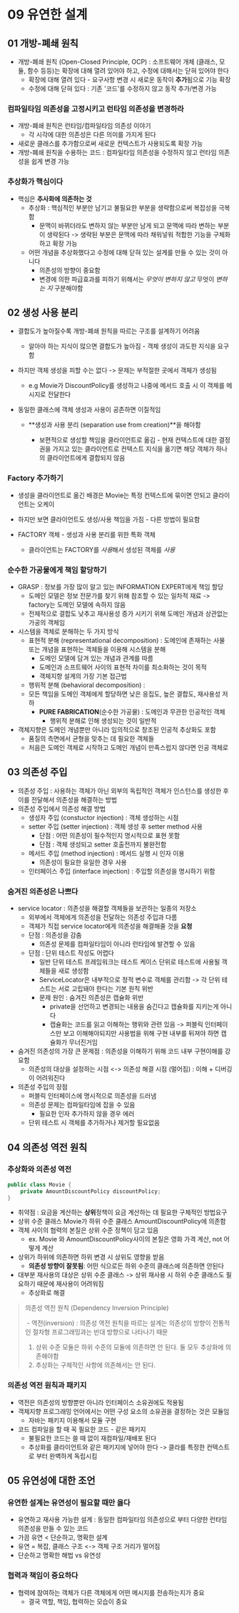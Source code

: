 # 09 유연한 설계

## 01 개방-폐쇄 원칙

- 개방-폐쇄 원칙 (Open-Closed Principle, OCP) :  소프트웨어 개체 (클래스, 모듈, 함수 등등)는 확장에 대해 열려 있어야 하고, 수정에 대해서는 닫혀 있어야 한다
  - 확장에 대해 열려 있다 - 요구사항 변경 시 새로운 동작이 **추가**됨으로 기능 확장
  - 수정에 대해 닫혀 있다 : 기존 '코드'를 수정하지 않고 동작 추가/변경 가능

### 컴파일타임 의존성을 고정시키고 런타임 의존성을 변경하라

- 개방-폐쇄 원칙은 런타임/컴파일타임 의존성 이야기
  - 각 시각에 대한 의존성은 다른 의미를 가지게 된다
- 새로운 클래스를 추가함으로써 새로운 컨텍스트가 사용되도록 확장 가능
- 개방-폐쇄 원칙을 수용하는 코드 : 컴파일타임 의존성을 수정하지 않고 런타임 의존성을 쉽게 변경 가능

### 추상화가 핵심이다

- 핵심은 **추사화에 의존하는 것**
  - 추상화 : 핵심적인 부분만 남기고 불필요한 부분을 생략함으로써 복잡성을 극복함
    - 문맥이 바뀌더라도 변하지 않는 부분만 남게 되고 문맥에 따라 변하는 부분이 생략된다 -> 생략된 부분은 문맥에 따라 채워넣워 적합한 기능을 구체화하고 확장 가능
  - 어떤 개념을 추상화했다고 수정에 대해 닫혀 있는 설계를 만들 수 있는 것이 아니다
    - 의존성의 방향이 중요함
    - 변경에 의한 파급효과를 피하기 위해서는 *무엇이 변하지 않고* 무엇이 *변하는 지* 구분해야함

## 02 생성 사용 분리



- 결합도가 높아질수록 개방-폐쇄 원칙을 따르는 구조를 설계하기 어려움

  - 알아야 하는 지식이 많으면 결합도가 높아짐 - 객체 생성이 과도한 지식을 요구함

- 하지만 객체 생성을 피할 수는 없다 -> 문제는 부적절한 곳에서 객체가 생성됨

  - e.g Movie가 DiscountPolicy를 생성하고 나중에 메서드 호출 시 이 객체를 메시지로 전달한다

- 동일한 클래스에 객체 생성과 사용이 공존하면 이질적임

  - **생성과 사용 분리 (separation use from creation)**을 해야함

    - 보편적으로 생성할 책임을 클라이언트로 옮김 - 현재 컨텍스트에 대한 결정권을 가지고 있는 클라이언트로 컨텍스트 지식을 옮기면 해당 객체가 하나의 클라이언트에게 결합되지 않음

      

### Factory 추가하기

- 생성을 클라이언트로 옮긴 배경은 Movie는 특정 컨텍스트에 묶이면 안되고 클라이언트는 오케이

- 하지만 보면 클라이언트도 생성/사용 책임을 가짐 - 다른 방법이 필요함

- FACTORY 객체 - 생성과 사용 분리를 위한 특화 객체

  - 클라이언트는 FACTORY를 *사용*해서 생성된 객체를 *사용*

    

### 순수한 가공물에게 책임 할당하기

- GRASP : 정보를 가장 많이 알고 있는 INFORMATION EXPERT에게 책임 할당
  - 도메인 모델은 정보 전문가를 찾기 위해 참조할 수 있는 일차적 재료 -> factory는 도메인 모델에 속하지 않음
  - 전체적으로 결합도 낮추고 재사용성 증가 시키기 위해 도메인 개념과 상관없는 가공의 객체임
- 시스템을 객체로 분해하는 두 가지 방식
  - 표현적 분해 (representational decomposition) : 도메인에 존재하는 사물 또는 개념을 표현하는 객체들을 이용해 시스템을 분해
    - 도메인 모델에 담겨 있는 개념과 관계를 따름
    - 도메인과 소프트웨어 사이의 표현적 차이를 최소화하는 것이 목적
    - 객체지향 설계의 가장 기본 접근법
  - 행위적 분해 (behavioral decomposition) : 
  - 모든 책임을 도메인 객체에게 할당하면 낮은 응집도, 높은 결합도, 재사용성 저하
    - **PURE FABRICATION**(순수한 가공물) :  도메인과 무관한 인공적인 객체
      - 행위적 분해로 인해 생성되는 것이 일반적
- 객체지향은 도메인 개념뿐만 아니라 임의적으로 창조된 인공적 추상화도 포함
  - 품질의 측면에서 균형을 맞추는 데 필요한 객체들
  - 처음은 도메인 객체로 시작하고 도메인 개념이 만족스럽지 않다면 인공 객체로



## 03 의존성 주입

- 의존성 주입 : 사용하는 객체가 아닌 외부의 독립적인 객체가 인스턴스를 생성한 후 이를 전달해서 의존성을 해결하는 방법
- 의존성 주입에서 의존성 해결 방법
  - 생성자 주입 (constuctor injection) : 객체 생성하는 시점
  - setter 주입 (setter injection) : 객체 생성 후 setter method 사용
    - 단점 : 어떤 의존성이 필수적인지 명시적으로 표현 못함
    - 단점 : 객체 생성되고 setter 호출전까지 불완전함
  - 메서드 주입 (method injection) : 메서드 실행 시 인자 이용
    - 의존성이 필요한 유일한 경우 사용
  - 인터페이스 주입 (interface injection) : 주입할 의존성을 명시하기 위함



### 숨겨진 의존성은 나쁘다

- service locator : 의존성을 해결할 객체들을 보관하는 일종의 저장소
  - 외부에서 객체에게 의존성을 전달하는 의존성 주입과 다름
  - 객체가 직접 service locator에게 의존성을 해결해줄 것을 **요청**
  - 단점 : 의존성을 감춤
    - 의존성 문제를 컴파일타임이 아니라 런타임에 발견할 수 있음
  - 단점 : 단위 테스트 작성도 어렵다
    - 일반 단위 테스트 프레임워크는 테스트 케이스 단위로 테스트에 사용될 객체들을 새로 생성함
    - ServiceLocator은 내부적으로 정적 변수로 객체를 관리함 -> 각 단위 테스트는 서로 고립돼야 한다는 기본 원칙 위반
    - 문제 원인 : 숨겨진 의존성은 캡슐화 위반
      - private을 선언하고 변경되는 내용을 숨긴다고 캡슐화를 지키는게 아니다
      - 캡슐화는 코드를 읽고 이해하는 행위와 관련 있음 -> 퍼블릭 인터페이스만 보고 이해해야되지만 사용법을 위해 구현 내부를 뒤져야 하면 캡슐화가 무너진거임
- 숨겨진 의존성의 가장 큰 문제점 : 의존성을 이해하기 위해 코드 내부 구현이해를 강요함
  - 의존성의 대상을 설정하는 시점 <-> 의존성 해결 시점 (멀어짐) : 이해 + 디버깅이 어려워진다
- 의존성 주입의 장점
  - 퍼블릭 인터페이스에 명시적으로 의존성을 드러냄
  - 의존성 문제는 컴파일타임에 잡을 수 있음
    - 필요한 인자 추가하지 않을 경우 에러
  - 단위 테스트 시 객체를 추가하거나 제거할 필요없음



## 04 의존성 역전 원칙

### 추상화와 의존성 역전

```java
public class Movie {
    private AmountDiscountPolicy discountPolicy;
}
```

-  취약점 : 요금을 계산하는 **상위**정책이 요금 계산하는 데 필요한 구체적인 방법요구
  - 상위 수준 클래스 Movie가 하위 수준 클래스 AmountDiscountPolicy에 의존함
- 객체 사이의 협력의 본질은 상위 수준 정책이 담고 있음
  - ex. Movie 와 AmountDiscountPolicy사이의 본질은 영화 가격 계산, not 어떻게 계산
- 상위가 하위에 의존하면 하위 변경 시 상위도 영향을 받음
  - **의존성 방향이 잘못됨**: 어떤 식으로든 하위 수준의 클래스에 의존하면 안된다
- 대부분 재사용의 대상은 상위 수준 클래스 -> 상위 재사용 시 하위 수준 클래스도 필요하기 때문에 재사용이 어려워짐
  - 추상화로 해결  

> 의존성 역전 원칙 (Dependency Inversion Principle)
>
> ​	- 역전(inversion) : 의존성 역전 원칙을 따르는 설계는 의존성의 방향이 전통적인 절차형 프로그래밍과는 반대 방향으로 나타나기 때문
>
> 1. 상위 수준 모듈은 하위 수준의 모듈에 의존하면 안 된다. 둘 모두 추상화에 의존해야함
> 2. 추상화는 구체적인 사항에 의존해서는 안 된다.

### 의존성 역전 원칙과 패키지

- 역전은 의존성의 방향뿐만 아니라 인터페이스 소유권에도 적용됨
- 객체지향 프로그래밍 언어에서는 어떤 구성 요소의 소유권을 결정하는 것은 모듈임
  - 자바는 패키지 이용해서 모듈 구현
- 코드 컴파일을 할 때 꼭 필요한 코드 - 같은 패키지
  - 불필요한 코드는 쓸 때 없이 재컴파일/재배포 된다
  - 추상화를 클라이언트와 같은 패키지에 넣어야 한다 -> 클라를 특정한 컨텍스트로 부터 완벽하게 독립시킴

## 05 유연성에 대한 조언

### 유연한 설계는 유연성이 필요할 때만 옳다

- 유연하고 재사용 가능한 설계 : 동일한 컴파일타임 의존성으로 부터 다양한 런타임 의존성을 만들 수 있는 코드
- 가끔 유연 < 단순하고, 명확한 설계
- 유연 = 복잡, 클래스 구조 <-> 객체 구조 거리가 멀어짐
- 단순하고 명확한 해법 vs 유연성

### 협력과 책임이 중요하다

- 협력에 참여하는 객체가 다른 객체에게 어떤 메시지를 전송하는지가 중요
  - 결국 역할, 책임, 협력하는 모습이 중요